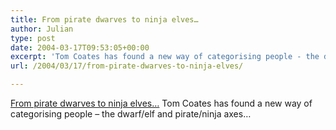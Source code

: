 ```yaml
---
title: From pirate dwarves to ninja elves…
author: Julian
type: post
date: 2004-03-17T09:53:05+00:00
excerpt: 'Tom Coates has found a new way of categorising people - the dwarf/elf and pirate/ninja axes...'
url: /2004/03/17/from-pirate-dwarves-to-ninja-elves/

---
```

[From pirate dwarves to ninja elves&#8230;][1] Tom Coates has found a new way of categorising people &#8211; the dwarf/elf and pirate/ninja axes&#8230;

 [1]: http://www.plasticbag.org/archives/2004/03/from_pirate_dwarves_to_ninja_elves.shtml